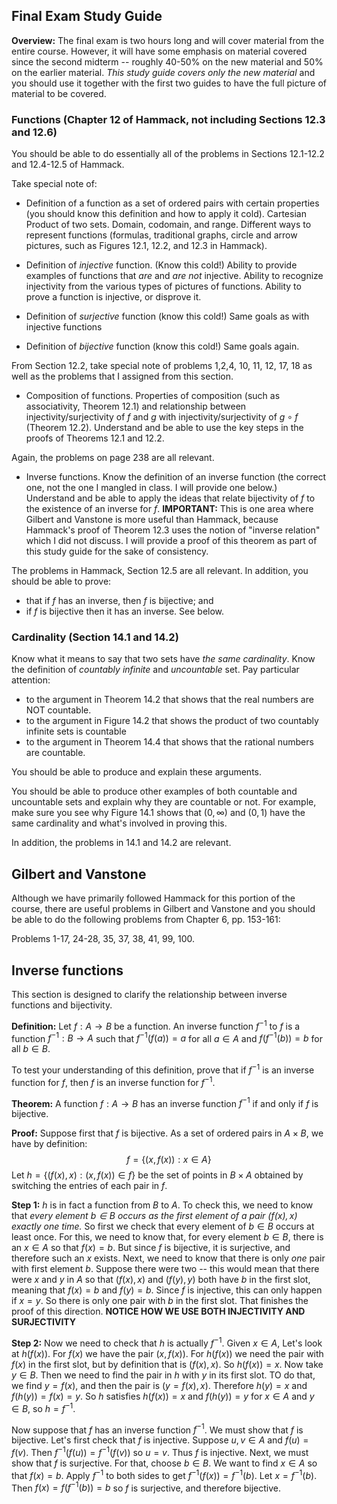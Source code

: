 ## Final Exam Study Guide

**Overview:** The final exam is two hours long and will cover material from the entire course.  However, it will have some emphasis on material covered since the
second midterm -- roughly 40-50% on the new material and 50% on the earlier material.  *This study guide covers only the new material* and you should use it
together with the first two guides to have the full picture of material to be covered.

### Functions (Chapter 12 of Hammack, not including Sections 12.3 and  12.6)

You should be able to do essentially all of the problems in Sections 12.1-12.2 and 12.4-12.5
of Hammack.

Take special note of:

- Definition of a function as a set of ordered pairs with certain properties (you should know this definition and how to apply it cold).  Cartesian Product of two sets.  Domain, codomain, and range.
Different ways to represent functions (formulas, traditional graphs, circle and arrow pictures, such
as Figures 12.1, 12.2, and 12.3 in Hammack). 

- Definition of *injective* function.  (Know this cold!) Ability to provide examples of
functions that *are* and *are not* injective.  Ability to recognize injectivity from the
various types of pictures of functions. Ability to prove a function is injective,
or disprove it.

- Definition of *surjective* function (know this cold!) Same goals as with injective functions

- Definition of *bijective* function (know this cold!) Same goals again.

From Section 12.2, take special note of problems 1,2,4, 10, 11, 12, 17, 18 as well
as the problems that I assigned from this section.

- Composition of functions.  Properties of composition (such as associativity, Theorem 12.1)
and relationship between injectivity/surjectivity of $f$ and $g$ with injectivity/surjectivity of $g\circ f$ (Theorem 12.2).  Understand and be able to use the key steps in the proofs of Theorems 12.1
and 12.2.

Again, the problems on page 238 are all relevant.

- Inverse functions.  Know the definition of an inverse function (the correct one,
not the one I mangled in class.  I will provide one below.)  Understand and be able to apply the
ideas that relate bijectivity of $f$ to the existence of an inverse for $f$.  **IMPORTANT:**
This is one area where Gilbert and Vanstone is more useful than Hammack, because Hammack's proof of Theorem 12.3 uses the notion of "inverse relation" which I did not discuss.  I will provide
a proof of this theorem as part of this study guide for the sake of consistency.

The problems in Hammack, Section 12.5 are all relevant.
In addition, you should be able to prove:
- that if $f$ has an inverse, then $f$ is bijective; and
- if $f$ is bijective then it has an inverse.
See below.



### Cardinality (Section 14.1 and 14.2)

Know what it means to say that two sets have *the same cardinality*.  Know the definition of *countably infinite* and *uncountable* set.  Pay particular attention:

- to the argument in Theorem 14.2 that shows that the real numbers are NOT countable. 
- to the argument in Figure 14.2 that shows the product of two countably infinite sets is countable
- to the argument in Theorem 14.4 that shows that the rational numbers are countable.

You should be able to produce and explain these arguments.

You should be able to produce other examples of both countable and uncountable sets and
explain why they are countable or not.  For example, make sure you see why Figure 14.1
shows that $(0,\infty)$ and $(0,1)$ have the same cardinality and what's involved in proving this. 

In addition, the problems in 14.1 and 14.2 are relevant. 

## Gilbert and Vanstone 

Although we have primarily followed Hammack for this portion of the course, there are useful problems
in Gilbert and Vanstone and you should be able to do the following problems from  Chapter 6, pp. 153-161:

Problems 1-17, 24-28, 35, 37, 38, 41, 99, 100.


## Inverse functions

This section is designed to clarify the relationship between inverse functions and bijectivity.

**Definition:** Let $f:A\to B$ be a function.  An inverse function $f^{-1}$ to $f$ is a
function $f^{-1}:B\to A$ such that $f^{-1}(f(a))=a$ for all $a\in A$ and $f(f^{-1}(b))=b$
for all $b\in B$.

To test your understanding of this definition, prove that if $f^{-1}$ is an inverse function for $f$, then $f$ is an inverse function for $f^{-1}$.

**Theorem:** A function $f:A\to B$ has an inverse function $f^{-1}$ if and only if $f$ is
bijective.

**Proof:** Suppose first that $f$ is bijective.  As a set of ordered pairs in $A\times B$,
we have by definition:
$$
f=\{(x,f(x)):x\in A\}
$$
Let $h=\{(f(x),x):(x,f(x))\in f\}$ be the set of points in $B\times A$ obtained by switching
the entries of each pair in $f$.

**Step 1:** $h$ is in fact a function from $B$ to $A$.  To check this, we need to know that
*every element $b\in B$ occurs as the first element of a pair $(f(x),x)$ exactly one time.*
So first we check that every element of $b\in B$ occurs at least once.  For this, we need to know
that, for every element $b\in B$, there is an $x\in A$ so that $f(x)=b$.  But since
$f$ is bijective, it is surjective, and therefore such an $x$ exists.  Next, we need to know
that there is only *one* pair with first element $b$.  Suppose there were two -- this
would mean that there were $x$ and $y$ in $A$ so that $(f(x),x)$ and $(f(y),y)$ both
have $b$ in the first slot, meaning that $f(x)=b$ and $f(y)=b$.  Since $f$ is injective,
this can only happen if $x=y$.  So there is only one pair with $b$ in the first slot.
That finishes the proof of this direction.  **NOTICE HOW WE USE BOTH INJECTIVITY AND SURJECTIVITY**

**Step 2:** Now we need to check that $h$ is actually $f^{-1}$.  Given $x\in A$,  Let's look at 
$h(f(x))$.  For $f(x)$ we have the pair $(x,f(x))$.  For $h(f(x))$ we need the pair with $f(x)$ in the first slot, but by definition that is $(f(x),x)$.  So $h(f(x))=x$.  Now take $y\in B$.  Then
we need to find the pair in $h$ with $y$ in its first slot.  TO do that, we find $y=f(x)$,
and then the pair is $(y=f(x),x)$.  Therefore $h(y)=x$  and $f(h(y))=f(x)=y$.  So $h$ satisfies
$h(f(x))=x$ and $f(h(y))=y$ for $x\in A$ and $y\in B$, so $h=f^{-1}$.

Now suppose that $f$ has an inverse function $f^{-1}$.  We must show that $f$ is bijective.
Let's first check that $f$ is injective.  Suppose $u,v \in A$ and $f(u)=f(v)$.
Then $f^{-1}(f(u))=f^{-1}(f(v))$ so $u=v$.  Thus $f$ is injective.  Next, we must show
that $f$ is surjective.  For that, choose $b\in B$.  We want to find $x\in A$ so that
$f(x)=b$.  Apply $f^{-1}$ to both sides to get $f^{-1}(f(x))=f^{-1}(b)$.  Let $x=f^{-1}(b)$.
Then $f(x)=f(f^{-1}(b))=b$ so $f$ is surjective, and therefore bijective.


